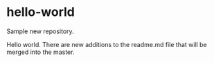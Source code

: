 # hello-world
Sample new repository.

Hello world. There are new additions to the readme.md file that will be merged into the master.
